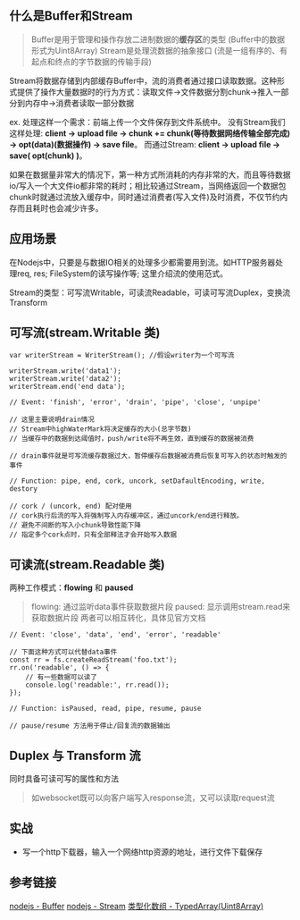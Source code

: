 ## 什么是Buffer和Stream

> Buffer是用于管理和操作存放二进制数据的**缓存区**的类型 (Buffer中的数据形式为Uint8Array)
> Stream是处理流数据的抽象接口 (流是一组有序的、有起点和终点的字节数据的传输手段)

Stream将数据存储到内部缓存Buffer中，流的消费者通过接口读取数据。这种形式提供了操作大量数据时的行为方式：读取文件->文件数据分割chunk->推入一部分到内存中->消费者读取一部分数据

ex. 处理这样一个需求：前端上传一个文件保存到文件系统中。
没有Stream我们这样处理: **client -> upload file -> chunk += chunk(等待数据网络传输全部完成) -> opt(data)(数据操作) -> save file**。
而通过Stream: **client -> upload file -> save( opt(chunk) )**。

如果在数据量非常大的情况下，第一种方式所消耗的内存非常的大，而且等待数据io/写入一个大文件io都非常的耗时；相比较通过Stream，当网络返回一个数据包chunk时就通过流放入缓存中，同时通过消费者(写入文件)及时消费，不仅节约内存而且耗时也会减少许多。

## 应用场景

在Nodejs中，只要是与数据IO相关的处理多少都需要用到流。如HTTP服务器处理req, res; FileSystem的读写操作等; 这里介绍流的使用范式。

Stream的类型：可写流Writable，可读流Readable，可读可写流Duplex，变换流Transform

## 可写流(stream.Writable 类)

```
var writerStream = WriterStream(); //假设writer为一个可写流

writerStream.write('data1');
writerStream.write('data2');
writerStream.end('end data');

// Event: 'finish', 'error', 'drain', 'pipe', 'close', 'unpipe'

// 这里主要说明drain情况
// Stream中highWaterMark将决定缓存的大小(总字节数)
// 当缓存中的数据到达阈值时，push/write将不再生效，直到缓存的数据被消费

// drain事件就是可写流缓存数据过大，暂停缓存后数据被消费后恢复可写入的状态时触发的事件

// Function: pipe, end, cork, uncork, setDafaultEncoding, write, destory

// cork / (uncork, end) 配对使用
// cork执行后流的写入将强制写入内存缓冲区，通过uncork/end进行释放。
// 避免不间断的写入小chunk导致性能下降
// 指定多个cork点时，只有全部释法才会开始写入数据
```

## 可读流(stream.Readable 类)

两种工作模式：**flowing** 和 **paused**

> flowing: 通过监听data事件获取数据片段
> paused: 显示调用stream.read来获取数据片段
> 两者可以相互转化，具体见官方文档

```
// Event: 'close', 'data', 'end', 'error', 'readable'

// 下面这种方式可以代替data事件
const rr = fs.createReadStream('foo.txt');
rr.on('readable', () => {
    // 有一些数据可以读了
    console.log('readable:', rr.read());
});

// Function: isPaused, read, pipe, resume, pause

// pause/resume 方法用于停止/回复流的数据输出 
```

## Duplex 与 Transform 流

同时具备可读可写的属性和方法

> 如websocket既可以向客户端写入response流，又可以读取request流

## 实战

* 写一个http下载器，输入一个网络http资源的地址，进行文件下载保存

## 参考链接

[nodejs - Buffer](http://nodejs.cn/api/buffer.html#buffer_buffer)
[nodejs - Stream](http://nodejs.cn/api/stream.html#stream_stream)
[类型化数组 - TypedArray(Uint8Array)](https://developer.mozilla.org/zh-CN/docs/Web/JavaScript/Reference/Global_Objects/TypedArray)